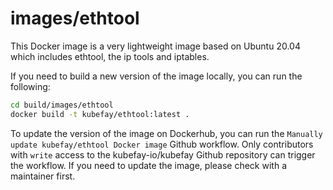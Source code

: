 # images/ethtool

This Docker image is a very lightweight image based on Ubuntu 20.04 which
includes ethtool, the ip tools and iptables.

If you need to build a new version of the image locally, you can run the following:

```bash
cd build/images/ethtool
docker build -t kubefay/ethtool:latest .
```

To update the version of the image on Dockerhub, you can run the `Manually
update kubefay/ethtool Docker image` Github workflow. Only contributors with
`write` access to the kubefay-io/kubefay Github repository can trigger the
workflow. If you need to update the image, please check with a maintainer first.
